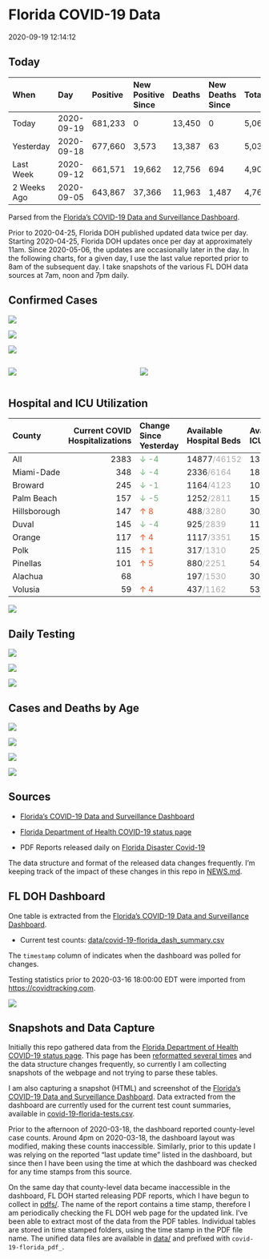 Florida COVID-19 Data
================
2020-09-19 12:14:12

## Today

| When        | Day        | Positive | New Positive Since | Deaths | New Deaths Since | Total     |
| :---------- | :--------- | :------- | :----------------- | :----- | :--------------- | :-------- |
| Today       | 2020-09-19 | 681,233  | 0                  | 13,450 | 0                | 5,068,554 |
| Yesterday   | 2020-09-18 | 677,660  | 3,573              | 13,387 | 63               | 5,038,261 |
| Last Week   | 2020-09-12 | 661,571  | 19,662             | 12,756 | 694              | 4,901,680 |
| 2 Weeks Ago | 2020-09-05 | 643,867  | 37,366             | 11,963 | 1,487            | 4,763,807 |

Parsed from the [Florida’s COVID-19 Data and Surveillance
Dashboard](https://fdoh.maps.arcgis.com/apps/opsdashboard/index.html#/8d0de33f260d444c852a615dc7837c86).

Prior to 2020-04-25, Florida DOH published updated data twice per day.
Starting 2020-04-25, Florida DOH updates once per day at approximately
11am. Since 2020-05-06, the updates are occasionally later in the day.
In the following charts, for a given day, I use the last value reported
prior to 8am of the subsequent day. I take snapshots of the various FL
DOH data sources at 7am, noon and 7pm daily.

## Confirmed Cases

![](plots/covid-19-florida-daily-test-changes.png)

![](plots/covid-19-florida-deaths-by-day.png)

![](plots/covid-19-florida-county-top-6.png)

<div class="columns">

<div class="column is-full-mobile">

![](plots/covid-19-florida-testing.png)

</div>

<div class="column is-full-mobile">

![](plots/covid-19-florida-total-positive.png)

</div>

</div>

## Hospital and ICU Utilization

| County       | Current COVID Hospitalizations | Change Since Yesterday                   | Available Hospital Beds                      | Available ICU Beds                         |
| :----------- | -----------------------------: | :--------------------------------------- | :------------------------------------------- | :----------------------------------------- |
| All          |                           2383 | <span style="color: #6BAA75">↓ -4</span> | 14877<span style="color: #aaa">/46152</span> | 1378<span style="color: #aaa">/4627</span> |
| Miami-Dade   |                            348 | <span style="color: #6BAA75">↓ -4</span> | 2336<span style="color: #aaa">/6164</span>   | 180<span style="color: #aaa">/755</span>   |
| Broward      |                            245 | <span style="color: #6BAA75">↓ -1</span> | 1164<span style="color: #aaa">/4123</span>   | 106<span style="color: #aaa">/351</span>   |
| Palm Beach   |                            157 | <span style="color: #6BAA75">↓ -5</span> | 1252<span style="color: #aaa">/2811</span>   | 153<span style="color: #aaa">/259</span>   |
| Hillsborough |                            147 | <span style="color: #EC4E20">↑ 8</span>  | 488<span style="color: #aaa">/3280</span>    | 30<span style="color: #aaa">/345</span>    |
| Duval        |                            145 | <span style="color: #6BAA75">↓ -4</span> | 925<span style="color: #aaa">/2839</span>    | 117<span style="color: #aaa">/320</span>   |
| Orange       |                            117 | <span style="color: #EC4E20">↑ 4</span>  | 1117<span style="color: #aaa">/3351</span>   | 157<span style="color: #aaa">/247</span>   |
| Polk         |                            115 | <span style="color: #EC4E20">↑ 1</span>  | 317<span style="color: #aaa">/1310</span>    | 25<span style="color: #aaa">/125</span>    |
| Pinellas     |                            101 | <span style="color: #EC4E20">↑ 5</span>  | 880<span style="color: #aaa">/2251</span>    | 54<span style="color: #aaa">/227</span>    |
| Alachua      |                             68 |                                          | 197<span style="color: #aaa">/1530</span>    | 30<span style="color: #aaa">/278</span>    |
| Volusia      |                             59 | <span style="color: #EC4E20">↑ 4</span>  | 437<span style="color: #aaa">/1162</span>    | 53<span style="color: #aaa">/173</span>    |

![](plots/covid-19-florida-icu-usage.png)

## Daily Testing

![](plots/covid-19-florida-tests-per-case.png)

<!-- ![](plots/covid-19-florida-change-new-cases.png) -->

![](plots/covid-19-florida-tests-percent-positive.png)

![](plots/covid-19-florida-test-and-case-growth.png)

## Cases and Deaths by Age

![](plots/covid-19-florida-weekly-events-by-age.png)

![](plots/covid-19-florida-age.png)

![](plots/covid-19-florida-age-deaths.png)

![](plots/covid-19-florida-age-sex.png)

## Sources

  - [Florida’s COVID-19 Data and Surveillance
    Dashboard](https://fdoh.maps.arcgis.com/apps/opsdashboard/index.html#/8d0de33f260d444c852a615dc7837c86)

  - [Florida Department of Health COVID-19 status
    page](http://www.floridahealth.gov/diseases-and-conditions/COVID-19/)

  - PDF Reports released daily on [Florida Disaster
    Covid-19](http://www.floridahealth.gov/diseases-and-conditions/COVID-19/)

The data structure and format of the released data changes frequently.
I’m keeping track of the impact of these changes in this repo in
[NEWS.md](NEWS.md).

## FL DOH Dashboard

One table is extracted from the [Florida’s COVID-19 Data and
Surveillance
Dashboard](https://fdoh.maps.arcgis.com/apps/opsdashboard/index.html#/8d0de33f260d444c852a615dc7837c86).

  - Current test counts:
    [data/covid-19-florida\_dash\_summary.csv](data/covid-19-florida_dash_summary.csv)

The `timestamp` column of indicates when the dashboard was polled for
changes.

Testing statistics prior to 2020-03-16 18:00:00 EDT were imported from
<https://covidtracking.com>.

![](screenshots/fodh_maps_arcgis_com__apps__opsdashboard.png)

## Snapshots and Data Capture

Initially this repo gathered data from the [Florida Department of Health
COVID-19 status
page](http://www.floridahealth.gov/diseases-and-conditions/COVID-19/).
This page has been [reformatted several
times](screenshots/floridahealth_gov__diseases-and-conditions__COVID-19.png)
and the data structure changes frequently, so currently I am collecting
snapshots of the webpage and not trying to parse these tables.

I am also capturing a snapshot (HTML) and screenshot of the [Florida’s
COVID-19 Data and Surveillance
Dashboard](https://fdoh.maps.arcgis.com/apps/opsdashboard/index.html#/8d0de33f260d444c852a615dc7837c86).
Data extracted from the dashboard are currently used for the current
test count summaries, available in
[covid-19-florida-tests.csv](covid-19-florida-tests.csv).

Prior to the afternoon of 2020-03-18, the dashboard reported
county-level case counts. Around 4pm on 2020-03-18, the dashboard layout
was modified, making these counts inaccessible. Similarly, prior to this
update I was relying on the reported “last update time” listed in the
dashboard, but since then I have been using the time at which the
dashboard was checked for any time stamps from this source.

On the same day that county-level data became inaccessible in the
dashboard, FL DOH started releasing PDF reports, which I have begun to
collect in [pdfs/](pdfs/). The name of the report contains a time stamp,
therefore I am periodically checking the FL DOH web page for the updated
link. I’ve been able to extract most of the data from the PDF tables.
Individual tables are stored in time stamped folders, using the time
stamp in the PDF file name. The unified data files are available in
[data/](data/) and prefixed with `covid-19-florida_pdf_`.
